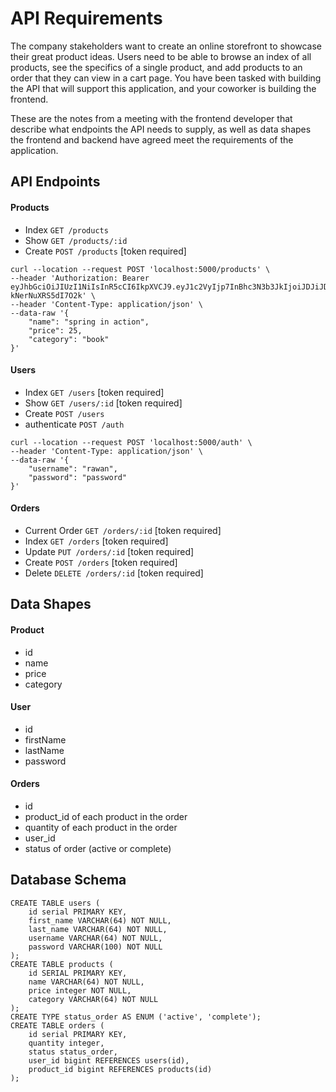 # API Requirements
The company stakeholders want to create an online storefront to showcase their great product ideas. Users need to be able to browse an index of all products, see the specifics of a single product, and add products to an order that they can view in a cart page. You have been tasked with building the API that will support this application, and your coworker is building the frontend.

These are the notes from a meeting with the frontend developer that describe what endpoints the API needs to supply, as well as data shapes the frontend and backend have agreed meet the requirements of the application. 

## API Endpoints
#### Products
- Index `GET /products`
- Show `GET /products/:id`
- Create `POST /products` [token required]
```curl
curl --location --request POST 'localhost:5000/products' \
--header 'Authorization: Bearer eyJhbGciOiJIUzI1NiIsInR5cCI6IkpXVCJ9.eyJ1c2VyIjp7InBhc3N3b3JkIjoiJDJiJDEwJFlxNHFiYzRJOUo5Sy50VEZRbzhvTXVva2pGdVZwR0xUWW5vQjlkNVNnTUlVbGdaN29NMFRtIn0sImlhdCI6MTYyOTE1NTE4NH0.mCfs_SAok1GU5iCen4VWLBmkX1-kNerNuXRS5dI7O2k' \
--header 'Content-Type: application/json' \
--data-raw '{
    "name": "spring in action",
    "price": 25,
    "category": "book"
}'
```
#### Users
- Index `GET /users` [token required]
- Show `GET /users/:id` [token required]
- Create `POST /users`
- authenticate `POST /auth`
```curl
curl --location --request POST 'localhost:5000/auth' \
--header 'Content-Type: application/json' \
--data-raw '{
    "username": "rawan",
    "password": "password"
}'
```

#### Orders
- Current Order `GET /orders/:id` [token required]
- Index `GET /orders` [token required]
- Update `PUT /orders/:id` [token required]
- Create `POST /orders` [token required]
- Delete `DELETE /orders/:id` [token required]

## Data Shapes
#### Product
-  id
- name
- price
- category

#### User
- id
- firstName
- lastName
- password

#### Orders
- id
- product_id of each product in the order
- quantity of each product in the order
- user_id
- status of order (active or complete)

## Database Schema
```
CREATE TABLE users (
    id serial PRIMARY KEY,
    first_name VARCHAR(64) NOT NULL,
    last_name VARCHAR(64) NOT NULL,
    username VARCHAR(64) NOT NULL,
    password VARCHAR(100) NOT NULL
);
CREATE TABLE products (
    id SERIAL PRIMARY KEY,
    name VARCHAR(64) NOT NULL,
    price integer NOT NULL,
    category VARCHAR(64) NOT NULL
);
CREATE TYPE status_order AS ENUM ('active', 'complete');
CREATE TABLE orders (
    id serial PRIMARY KEY,
    quantity integer,
    status status_order,
    user_id bigint REFERENCES users(id),
    product_id bigint REFERENCES products(id)
);

```